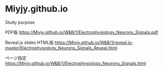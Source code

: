 # Miyjy.github.io
Study purpose

PDF版 https://Miyjy.github.io/W&B/1/Electrophysiology_Neurons_Signals.pdf

Reveal.js slides HTML版  https://Miyjy.github.io/W&B/1/reveal.js-master/Electrophysiology_Neurons_Signals_Reveal.html

ページ指定  https://Miyjy.github.io/W&B/1/Electrophysiology_Neurons_Signals.html
